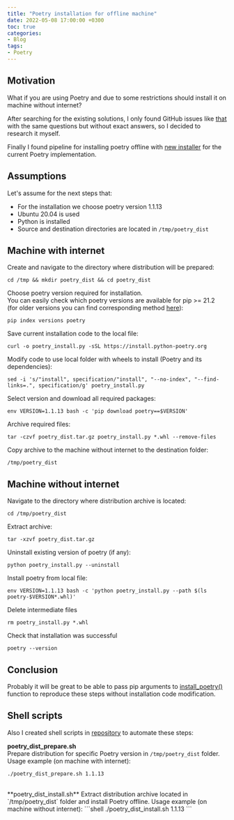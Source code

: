 ```yaml
---
title: "Poetry installation for offline machine"
date: 2022-05-08 17:00:00 +0300
toc: true
categories:
- Blog
tags: 
- Poetry
---
```


## Motivation
What if you are using Poetry and due to some restrictions should install it on machine without internet?

After searching for the existing solutions, I only found GitHub issues like [that](https://github.com/python-poetry/poetry/issues/1783) with the same questions but without exact answers, so I decided to research it myself.

Finally I found pipeline for installing poetry offline with [new installer](https://python-poetry.org/docs/master/#installation) for the current Poetry implementation.

## Assumptions
Let's assume for the next steps that:
- For the installation we choose poetry version 1.1.13
- Ubuntu 20.04 is used
- Python is installed
- Source and destination directories are located in `/tmp/poetry_dist`

## Machine with internet
Create and navigate to the directory where distribution will be prepared:
```shell
cd /tmp && mkdir poetry_dist && cd poetry_dist
```

Choose poetry version required for installation.  
You can easily check which poetry versions are available for pip >= 21.2 (for older versions you can find corresponding method [here](https://stackoverflow.com/a/26664162)):
```shell
pip index versions poetry
```

Save current installation code to the local file:
```shell
curl -o poetry_install.py -sSL https://install.python-poetry.org
```

Modify code to use local folder with wheels to install (Poetry and its dependencies):
```shell
sed -i 's/"install", specification/"install", "--no-index", "--find-links=.", specification/g' poetry_install.py
```

Select version and download all required packages:
```shell
env VERSION=1.1.13 bash -c 'pip download poetry==$VERSION'
```

Archive required files:
```shell
tar -czvf poetry_dist.tar.gz poetry_install.py *.whl --remove-files
```

Copy archive to the machine without internet to the destination folder:
```shell
/tmp/poetry_dist
```

## Machine without internet  
Navigate to the directory where distribution archive is located:
```shell
cd /tmp/poetry_dist
```

Extract archive:
```shell
tar -xzvf poetry_dist.tar.gz
```

Uninstall existing version of poetry (if any):
```shell
python poetry_install.py --uninstall
```

Install poetry from local file:  
```shell
env VERSION=1.1.13 bash -c 'python poetry_install.py --path $(ls poetry-$VERSION*.whl)'
```

Delete intermediate files  
```shell
rm poetry_install.py *.whl
```

Check that installation was successful
```shell
poetry --version
```

## Conclusion
Probably it will be great to be able to pass pip arguments to [install_poetry()](https://github.com/python-poetry/poetry/blob/edabfce155c5c5445371115d5a83b792b0dc0de2/install-poetry.py#L636) function to reproduce these steps without installation code modification.
<br/>

## Shell scripts
Also I created shell scripts in [repository](https://github.com/labdmitriy/poetry-offline) to automate these steps:

**poetry_dist_prepare.sh**  
Prepare distribution for specific Poetry version in `/tmp/poetry_dist` folder.  
Usage example (on machine with internet):  
```shell
./poetry_dist_prepare.sh 1.1.13
```
<br/>
**poetry_dist_install.sh**  
Extract distribution archive located in `/tmp/poetry_dist` folder and install Poetry offline. 
Usage example (on machine without internet):
```shell
./poetry_dist_install.sh 1.1.13
```
